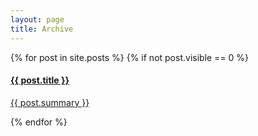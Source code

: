```yaml
---
layout: page
title: Archive
---
```

<div class="post ml0">
	{% for post in site.posts %}
	  {% if not post.visible == 0 %}
		<a href="{{ post.url | prepend: site.baseurl }}" class="post-link">
			<h4 class="post-title">{{ post.title }}</h4>
			<p class="post-summary">{{ post.summary }}</p>
		</a>
	{% endfor %}
</div>
